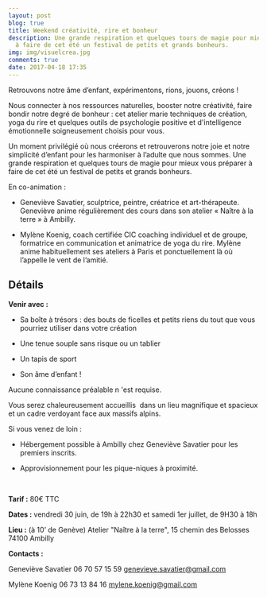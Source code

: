 ```yaml
---
layout: post
blog: true
title: Weekend créativité, rire et bonheur
description: Une grande respiration et quelques tours de magie pour mieux vous préparer
  à faire de cet été un festival de petits et grands bonheurs.
img: img/visuelcrea.jpg
comments: true
date: 2017-04-18 17:35
---
```



Retrouvons notre âme d’enfant, expérimentons, rions, jouons, créons !


Nous connecter à nos ressources naturelles, booster notre créativité, faire bondir notre degré de bonheur : cet atelier marie techniques de création, yoga du rire et quelques outils de psychologie positive et d'intelligence émotionnelle soigneusement choisis pour vous.


Un moment privilégié où nous créerons et retrouverons notre joie et notre simplicité d’enfant pour les harmoniser à l’adulte que nous sommes. Une grande respiration et quelques tours de magie pour mieux vous préparer à faire de cet été un festival de petits et grands bonheurs.


En co-animation :


* Geneviève Savatier, sculptrice, peintre, créatrice et art-thérapeute. Geneviève anime régulièrement des cours dans son atelier « Naître à la terre » à Ambilly.

* Mylène Koenig, coach certifiée CIC coaching individuel et de groupe, formatrice en communication et animatrice de yoga du rire. Mylène anime habituellement ses ateliers à Paris et ponctuellement là où l’appelle le vent de l’amitié.


## Détails


**Venir avec :**


* Sa boîte à trésors : des bouts de ficelles et petits riens du tout que vous pourriez utiliser dans votre création

* Une tenue souple sans risque ou un tablier

* Un tapis de sport

* Son âme d’enfant !


Aucune connaissance préalable n 'est requise.


Vous serez chaleureusement accueillis  dans un lieu magnifique et spacieux et un cadre verdoyant face aux massifs alpins.


Si vous venez de loin :


* Hébergement possible à Ambilly chez Geneviève Savatier pour les premiers inscrits.

* Approvisionnement pour les pique-niques à proximité.

<br>


**Tarif :** 80€ TTC


**Dates :** vendredi 30 juin, de 19h à 22h30 et samedi 1er juillet, de 9H30 à 18h


**Lieu :** (à 10’ de Genève) Atelier "Naître à la terre", 15 chemin des Belosses 74100 Ambilly


**Contacts :**


Geneviève Savatier 06 70 57 15 59 genevieve.savatier@gmail.com


Mylène Koenig 06 73 13 84 16 mylene.koenig@gmail.com
